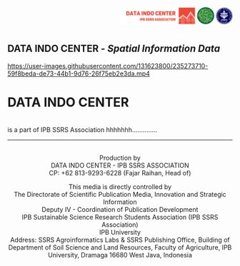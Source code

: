 <img src="https://github.com/dataindo-ssrs/.github/blob/a17fa9122f107b29ca587fb51e1c9a625ebd6683/admin/Logo_DataIndo_SSRS_IPB_kiri.png" title="Data Stat Center" width="50%" align="right"/>
<br />
<br />
<br />

## DATA INDO CENTER - _Spatial Information Data_



https://user-images.githubusercontent.com/131623800/235273710-59f8beda-de73-44b1-9d76-26f75eb2e3da.mp4



# DATA INDO CENTER
<br />is a part of IPB SSRS Association
hhhhhhh..............


________________________________________________________________________________________________________________________________________________________

<p align="center">
 <br /> Production by
 <br /> DATA INDO CENTER - IPB SSRS ASSOCIATION 
 <br /> CP: +62 813-9293-6228 (Fajar Raihan, Head of)
  </p>
<p align="center">
 This media is directly controlled by 
 <br /> The Directorate of Scientific Publication Media, Innovation and Strategic Information
 <br /> Deputy IV - Coordination of Publication Development 
 <br /> IPB Sustainable Science Research Students Association (IPB SSRS Association)
 <br /> IPB University
 <br /> Address: SSRS Agroinformatics Labs & SSRS Publishing Office, Building of Department of Soil Science and Land Resources, Faculty of Agriculture, IPB University, Dramaga 16680 West Java, Indonesia
 </p>
